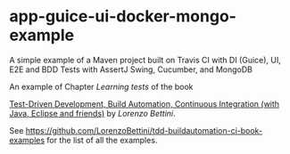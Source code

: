 # app-guice-ui-docker-mongo-example
A simple example of a Maven project built on Travis CI with DI (Guice), UI, E2E and BDD Tests with AssertJ Swing, Cucumber, and MongoDB

An example of Chapter _Learning tests_ of the book

[Test-Driven Development, Build Automation, Continuous Integration (with Java, Eclipse and friends)](https://leanpub.com/tdd-buildautomation-ci)
by _Lorenzo Bettini_.

See https://github.com/LorenzoBettini/tdd-buildautomation-ci-book-examples for the list of all the examples.
